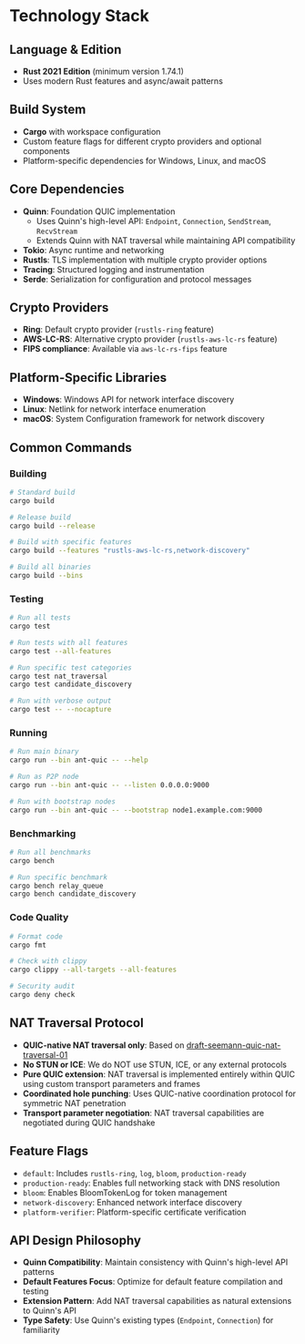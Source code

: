 # Technology Stack

## Language & Edition
- **Rust 2021 Edition** (minimum version 1.74.1)
- Uses modern Rust features and async/await patterns

## Build System
- **Cargo** with workspace configuration
- Custom feature flags for different crypto providers and optional components
- Platform-specific dependencies for Windows, Linux, and macOS

## Core Dependencies
- **Quinn**: Foundation QUIC implementation
  - Uses Quinn's high-level API: `Endpoint`, `Connection`, `SendStream`, `RecvStream`
  - Extends Quinn with NAT traversal while maintaining API compatibility
- **Tokio**: Async runtime and networking
- **Rustls**: TLS implementation with multiple crypto provider options
- **Tracing**: Structured logging and instrumentation
- **Serde**: Serialization for configuration and protocol messages

## Crypto Providers
- **Ring**: Default crypto provider (`rustls-ring` feature)
- **AWS-LC-RS**: Alternative crypto provider (`rustls-aws-lc-rs` feature)
- **FIPS compliance**: Available via `aws-lc-rs-fips` feature

## Platform-Specific Libraries
- **Windows**: Windows API for network interface discovery
- **Linux**: Netlink for network interface enumeration
- **macOS**: System Configuration framework for network discovery

## Common Commands

### Building
```bash
# Standard build
cargo build

# Release build
cargo build --release

# Build with specific features
cargo build --features "rustls-aws-lc-rs,network-discovery"

# Build all binaries
cargo build --bins
```

### Testing
```bash
# Run all tests
cargo test

# Run tests with all features
cargo test --all-features

# Run specific test categories
cargo test nat_traversal
cargo test candidate_discovery

# Run with verbose output
cargo test -- --nocapture
```

### Running
```bash
# Run main binary
cargo run --bin ant-quic -- --help

# Run as P2P node
cargo run --bin ant-quic -- --listen 0.0.0.0:9000

# Run with bootstrap nodes
cargo run --bin ant-quic -- --bootstrap node1.example.com:9000
```

### Benchmarking
```bash
# Run all benchmarks
cargo bench

# Run specific benchmark
cargo bench relay_queue
cargo bench candidate_discovery
```

### Code Quality
```bash
# Format code
cargo fmt

# Check with clippy
cargo clippy --all-targets --all-features

# Security audit
cargo deny check
```

## NAT Traversal Protocol
- **QUIC-native NAT traversal only**: Based on [draft-seemann-quic-nat-traversal-01](https://www.ietf.org/archive/id/draft-seemann-quic-nat-traversal-01.html)
- **No STUN or ICE**: We do NOT use STUN, ICE, or any external protocols
- **Pure QUIC extension**: NAT traversal is implemented entirely within QUIC using custom transport parameters and frames
- **Coordinated hole punching**: Uses QUIC-native coordination protocol for symmetric NAT penetration
- **Transport parameter negotiation**: NAT traversal capabilities are negotiated during QUIC handshake

## Feature Flags
- `default`: Includes `rustls-ring`, `log`, `bloom`, `production-ready`
- `production-ready`: Enables full networking stack with DNS resolution
- `bloom`: Enables BloomTokenLog for token management
- `network-discovery`: Enhanced network interface discovery
- `platform-verifier`: Platform-specific certificate verification

## API Design Philosophy
- **Quinn Compatibility**: Maintain consistency with Quinn's high-level API patterns
- **Default Features Focus**: Optimize for default feature compilation and testing
- **Extension Pattern**: Add NAT traversal capabilities as natural extensions to Quinn's API
- **Type Safety**: Use Quinn's existing types (`Endpoint`, `Connection`) for familiarity